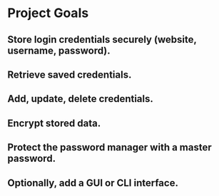 # Project Goals
## Store login credentials securely (website, username, password).

## Retrieve saved credentials.

## Add, update, delete credentials.

## Encrypt stored data.

## Protect the password manager with a master password.

## Optionally, add a GUI or CLI interface.